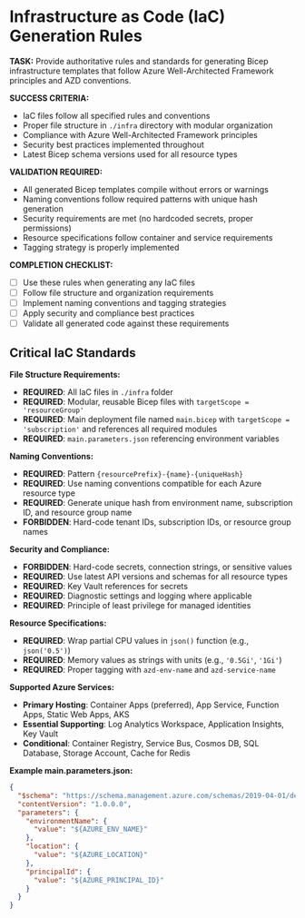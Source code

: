 # Infrastructure as Code (IaC) Generation Rules

**TASK:** Provide authoritative rules and standards for generating Bicep infrastructure templates that follow Azure Well-Architected Framework principles and AZD conventions.

**SUCCESS CRITERIA:**

- IaC files follow all specified rules and conventions
- Proper file structure in `./infra` directory with modular organization
- Compliance with Azure Well-Architected Framework principles
- Security best practices implemented throughout
- Latest Bicep schema versions used for all resource types

**VALIDATION REQUIRED:**

- All generated Bicep templates compile without errors or warnings
- Naming conventions follow required patterns with unique hash generation
- Security requirements are met (no hardcoded secrets, proper permissions)
- Resource specifications follow container and service requirements
- Tagging strategy is properly implemented

**COMPLETION CHECKLIST:**

- [ ] Use these rules when generating any IaC files
- [ ] Follow file structure and organization requirements
- [ ] Implement naming conventions and tagging strategies
- [ ] Apply security and compliance best practices
- [ ] Validate all generated code against these requirements

## Critical IaC Standards

**File Structure Requirements:**

- **REQUIRED**: All IaC files in `./infra` folder
- **REQUIRED**: Modular, reusable Bicep files with `targetScope = 'resourceGroup'`
- **REQUIRED**: Main deployment file named `main.bicep` with `targetScope = 'subscription'` and references all required modules
- **REQUIRED**: `main.parameters.json` referencing environment variables

**Naming Conventions:**

- **REQUIRED**: Pattern `{resourcePrefix}-{name}-{uniqueHash}`
- **REQUIRED**: Use naming conventions compatible for each Azure resource type
- **REQUIRED**: Generate unique hash from environment name, subscription ID, and resource group name
- **FORBIDDEN**: Hard-code tenant IDs, subscription IDs, or resource group names

**Security and Compliance:**

- **FORBIDDEN**: Hard-code secrets, connection strings, or sensitive values
- **REQUIRED**: Use latest API versions and schemas for all resource types
- **REQUIRED**: Key Vault references for secrets
- **REQUIRED**: Diagnostic settings and logging where applicable
- **REQUIRED**: Principle of least privilege for managed identities

**Resource Specifications:**

- **REQUIRED**: Wrap partial CPU values in `json()` function (e.g., `json('0.5')`)
- **REQUIRED**: Memory values as strings with units (e.g., `'0.5Gi'`, `'1Gi'`)
- **REQUIRED**: Proper tagging with `azd-env-name` and `azd-service-name`

**Supported Azure Services:**

- **Primary Hosting**: Container Apps (preferred), App Service, Function Apps, Static Web Apps, AKS
- **Essential Supporting**: Log Analytics Workspace, Application Insights, Key Vault
- **Conditional**: Container Registry, Service Bus, Cosmos DB, SQL Database, Storage Account, Cache for Redis

**Example main.parameters.json:**

```json
{
  "$schema": "https://schema.management.azure.com/schemas/2019-04-01/deploymentParameters.json#",
  "contentVersion": "1.0.0.0",
  "parameters": {
    "environmentName": {
      "value": "${AZURE_ENV_NAME}"
    },
    "location": {
      "value": "${AZURE_LOCATION}"
    },
    "principalId": {
      "value": "${AZURE_PRINCIPAL_ID}"
    }
  }
}
```
